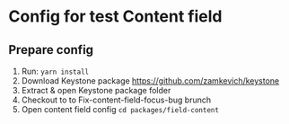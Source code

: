 # Config for test Content field

## Prepare config
1. Run: ```yarn install```
2. Download Keystone package https://github.com/zamkevich/keystone
3. Extract & open Keystone package folder
3. Checkout to to Fix-content-field-focus-bug brunch
4. Open content field config ```cd packages/field-content```
